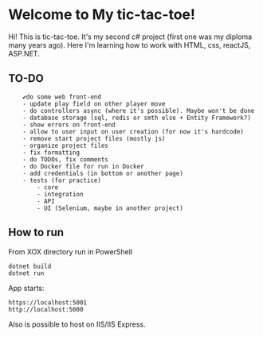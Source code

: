 # Welcome to My tic-tac-toe!

Hi! This is tic-tac-toe. It's my second c# project (first one was my diploma many years ago). 
Here I'm learning how to work with HTML, css, reactJS, ASP.NET.

## TO-DO 
		✔do some web front-end
		- update play field on other player move
		- do controllers async (where it's possible). Maybe won't be done
		- database storage (sql, redis or smth else + Entity Framework?)
		- show errors on front-end
		- allow to user input on user creation (for now it's hardcode)
		- remove start project files (mostly js)
		- organize project files
		- fix formatting
		- do TODOs, fix comments
		- do Docker file for run in Docker
		- add credentials (in bottom or another page)
		- tests (for practice)
			- core
			- integration
			- API
			- UI (Selenium, maybe in another project)
## How to run
From XOX directory run in PowerShell
```
dotnet build
dotnet run
```
App starts:
```
https://localhost:5001
http://localhost:5000
```
Also is possible to host on IIS/IIS Express.
